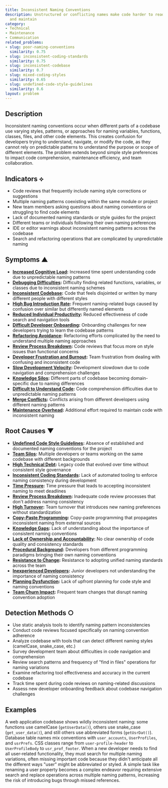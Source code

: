 ```yaml
---
title: Inconsistent Naming Conventions
description: Unstructured or conflicting names make code harder to read, navigate,
  and maintain
category:
- Technical
- Maintenance
- Communication
related_problems:
- slug: poor-naming-conventions
  similarity: 0.75
- slug: inconsistent-coding-standards
  similarity: 0.75
- slug: inconsistent-codebase
  similarity: 0.7
- slug: mixed-coding-styles
  similarity: 0.65
- slug: undefined-code-style-guidelines
  similarity: 0.6
layout: problem
---
```


## Description

Inconsistent naming conventions occur when different parts of a codebase use varying styles, patterns, or approaches for naming variables, functions, classes, files, and other code elements. This creates confusion for developers trying to understand, navigate, or modify the code, as they cannot rely on predictable patterns to understand the purpose or scope of different elements. The problem extends beyond simple style preferences to impact code comprehension, maintenance efficiency, and team collaboration.

## Indicators ⟡

- Code reviews that frequently include naming style corrections or suggestions
- Multiple naming patterns coexisting within the same module or project
- New team members asking questions about naming conventions or struggling to find code elements
- Lack of documented naming standards or style guides for the project
- Different teams or individuals following their own naming preferences
- IDE or editor warnings about inconsistent naming patterns across the codebase
- Search and refactoring operations that are complicated by unpredictable naming

## Symptoms ▲

- **[Increased Cognitive Load](increased-cognitive-load.md):** Increased time spent understanding code due to unpredictable naming patterns
- **[Debugging Difficulties](debugging-difficulties.md):** Difficulty finding related functions, variables, or classes due to inconsistent naming schemes
- **[Inconsistent Codebase](inconsistent-codebase.md):** Code that feels disjointed or written by many different people with different styles
- **[High Bug Introduction Rate](high-bug-introduction-rate.md):** Frequent naming-related bugs caused by confusion over similar but differently named elements
- **[Reduced Individual Productivity](reduced-individual-productivity.md):** Reduced effectiveness of code search and navigation tools
- **[Difficult Developer Onboarding](difficult-developer-onboarding.md):** Onboarding challenges for new developers trying to learn the codebase patterns
- **[Refactoring Avoidance](refactoring-avoidance.md):** Refactoring efforts complicated by the need to understand multiple naming approaches
- **[Review Process Breakdown](review-process-breakdown.md):** Code reviews that focus more on style issues than functional concerns
- **[Developer Frustration and Burnout](developer-frustration-and-burnout.md):** Team frustration from dealing with confusing and inconsistent code
- **[Slow Development Velocity](slow-development-velocity.md):** Development slowdown due to code navigation and comprehension challenges
- **[Knowledge Silos](knowledge-silos.md):** Different parts of codebase becoming domain-specific due to naming differences
- **[Difficult to Understand Code](difficult-to-understand-code.md):** Code comprehension difficulties due to unpredictable naming patterns
- **[Merge Conflicts](merge-conflicts.md):** Conflicts arising from different developers using different naming patterns
- **[Maintenance Overhead](maintenance-overhead.md):** Additional effort required to maintain code with inconsistent naming

## Root Causes ▼

- **[Undefined Code Style Guidelines](undefined-code-style-guidelines.md):** Absence of established and documented naming conventions for the project
- **[Team Silos](team-silos.md):** Multiple developers or teams working on the same codebase with different backgrounds
- **[High Technical Debt](high-technical-debt.md):** Legacy code that evolved over time without consistent style governance
- **[Inconsistent Coding Standards](inconsistent-coding-standards.md):** Lack of automated tooling to enforce naming consistency during development
- **[Time Pressure](time-pressure.md):** Time pressure that leads to accepting inconsistent naming to meet deadlines
- **[Review Process Breakdown](review-process-breakdown.md):** Inadequate code review processes that don't address naming consistency
- **[High Turnover](high-turnover.md):** Team turnover that introduces new naming preferences without standardization
- **[Copy-Paste Programming](copy-paste-programming.md):** Copy-paste programming that propagates inconsistent naming from external sources
- **[Knowledge Gaps](knowledge-gaps.md):** Lack of understanding about the importance of consistent naming conventions
- **[Lack of Ownership and Accountability](lack-of-ownership-and-accountability.md):** No clear ownership of code quality and consistency standards
- **[Procedural Background](procedural-background.md):** Developers from different programming paradigms bringing their own naming conventions
- **[Resistance to Change](resistance-to-change.md):** Resistance to adopting unified naming standards across the team
- **[Inexperienced Developers](inexperienced-developers.md):** Junior developers not understanding the importance of naming consistency
- **[Planning Dysfunction](planning-dysfunction.md):** Lack of upfront planning for code style and naming conventions
- **[Team Churn Impact](team-churn-impact.md):** Frequent team changes that disrupt naming convention adoption

## Detection Methods ○

- Use static analysis tools to identify naming pattern inconsistencies
- Conduct code reviews focused specifically on naming convention adherence
- Analyze codebase with tools that can detect different naming styles (camelCase, snake_case, etc.)
- Survey development team about difficulties in code navigation and comprehension
- Review search patterns and frequency of "find in files" operations for naming variations
- Examine refactoring tool effectiveness and accuracy in the current codebase
- Track time spent during code reviews on naming-related discussions
- Assess new developer onboarding feedback about codebase navigation challenges

## Examples

A web application codebase shows wildly inconsistent naming: some functions use camelCase (`getUserData()`), others use snake_case (`get_user_data()`), and still others use abbreviated forms (`getUsrDat()`). Database table names mix conventions with `user_accounts`, `UserProfiles`, and `usrPrefs`. CSS classes range from `user-profile-header` to `UserProfileBody` to `usr_prof_footer`. When a new developer needs to find all user-related functionality, they must search for multiple naming variations, often missing important code because they didn't anticipate all the different ways "user" might be abbreviated or styled. A simple task like renaming a user property becomes a complex endeavor requiring extensive search and replace operations across multiple naming patterns, increasing the risk of introducing bugs through missed references.
